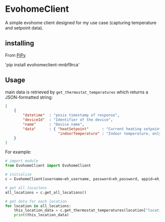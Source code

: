 # EvohomeClient

A simple evohome client designed for my use case (capturing temperature and setpoint data).

## installing

From [PiPy](https://pypi.org/project/evohomeclient-mnbf9rca/)

'pip install evohomeclient-mnbf9rca'

## Usage

main data is retrieved by `get_thermostat_temperatures` which returns a JSON-formatted string:

```json
[
    {
        "datetime"  : "posix timestamp of response",
        "deviceId"  : "Identifier of the device",
        "name"      : "Device name",
        "data"      : { "heatSetpoint"      : "Current heating setpoint",
                        "indoorTemperature" : "Indoor temperature, only if indoorTemperatureStatus='measured'" }
    }
]
```

For example:

```python
# import module
from EvohomeClient import EvohomeClient

# initialise
c = EvohomeClient(username=eh_username, password=eh_password, appid=eh_appid)

# get all locaitons
all_locations = c.get_all_locations()

# get data for each location
for location in all_locations:
    this_location_data = c.get_thermostat_temperatures(location["locationID"])
    print(this_location_data)
```
